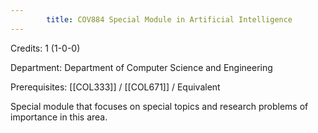 ```yaml
---
        title: COV884 Special Module in Artificial Intelligence
---
```

Credits: 1 (1-0-0)

Department: Department of Computer Science and Engineering

Prerequisites: [[COL333]] / [[COL671]] / Equivalent

Special module that focuses on special topics and research problems of importance in this area.